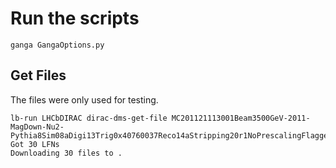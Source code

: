 # Run the scripts

```
ganga GangaOptions.py
```

## Get Files 

The files were only used for testing.

```
lb-run LHCbDIRAC dirac-dms-get-file MC201121113001Beam3500GeV-2011-MagDown-Nu2-Pythia8Sim08aDigi13Trig0x40760037Reco14aStripping20r1NoPrescalingFlaggedSTREAMSDST.py 
Got 30 LFNs
Downloading 30 files to .

```
